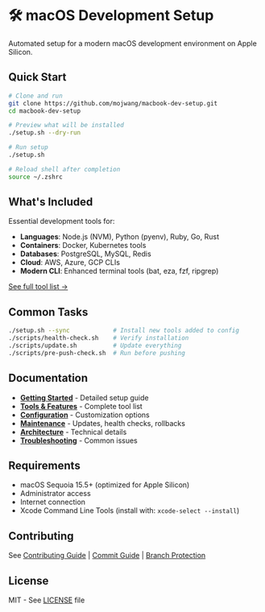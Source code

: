 # 🛠️ macOS Development Setup

Automated setup for a modern macOS development environment on Apple Silicon.

## Quick Start

```bash
# Clone and run
git clone https://github.com/mojwang/macbook-dev-setup.git
cd macbook-dev-setup

# Preview what will be installed
./setup.sh --dry-run

# Run setup
./setup.sh

# Reload shell after completion
source ~/.zshrc
```

## What's Included

Essential development tools for:
- **Languages**: Node.js (NVM), Python (pyenv), Ruby, Go, Rust
- **Containers**: Docker, Kubernetes tools
- **Databases**: PostgreSQL, MySQL, Redis
- **Cloud**: AWS, Azure, GCP CLIs
- **Modern CLI**: Enhanced terminal tools (bat, eza, fzf, ripgrep)

[See full tool list →](docs/tools.md)

## Common Tasks

```bash
./setup.sh --sync            # Install new tools added to config
./scripts/health-check.sh    # Verify installation
./scripts/update.sh          # Update everything
./scripts/pre-push-check.sh  # Run before pushing
```

## Documentation

- [**Getting Started**](docs/getting-started.md) - Detailed setup guide
- [**Tools & Features**](docs/tools.md) - Complete tool list
- [**Configuration**](docs/configuration.md) - Customization options
- [**Maintenance**](docs/maintenance.md) - Updates, health checks, rollbacks
- [**Architecture**](docs/architecture.md) - Technical details
- [**Troubleshooting**](docs/troubleshooting.md) - Common issues

## Requirements

- macOS Sequoia 15.5+ (optimized for Apple Silicon)
- Administrator access
- Internet connection
- Xcode Command Line Tools (install with: `xcode-select --install`)

## Contributing

See [Contributing Guide](CONTRIBUTING.md) | [Commit Guide](docs/commit-guide.md) | [Branch Protection](docs/branch-protection.md)

## License

MIT - See [LICENSE](LICENSE) file